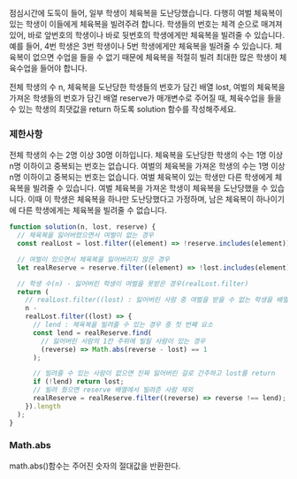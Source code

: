 점심시간에 도둑이 들어, 일부 학생이 체육복을 도난당했습니다. 다행히 여벌 체육복이 있는 학생이 이들에게 체육복을 빌려주려 합니다. 학생들의 번호는 체격 순으로 매겨져 있어, 바로 앞번호의 학생이나 바로 뒷번호의 학생에게만 체육복을 빌려줄 수 있습니다. 예를 들어, 4번 학생은 3번 학생이나 5번 학생에게만 체육복을 빌려줄 수 있습니다. 체육복이 없으면 수업을 들을 수 없기 때문에 체육복을 적절히 빌려 최대한 많은 학생이 체육수업을 들어야 합니다.

전체 학생의 수 n, 체육복을 도난당한 학생들의 번호가 담긴 배열 lost, 여벌의 체육복을 가져온 학생들의 번호가 담긴 배열 reserve가 매개변수로 주어질 때, 체육수업을 들을 수 있는 학생의 최댓값을 return 하도록 solution 함수를 작성해주세요.

### 제한사항

전체 학생의 수는 2명 이상 30명 이하입니다.
체육복을 도난당한 학생의 수는 1명 이상 n명 이하이고 중복되는 번호는 없습니다.
여벌의 체육복을 가져온 학생의 수는 1명 이상 n명 이하이고 중복되는 번호는 없습니다.
여벌 체육복이 있는 학생만 다른 학생에게 체육복을 빌려줄 수 있습니다.
여벌 체육복을 가져온 학생이 체육복을 도난당했을 수 있습니다. 이때 이 학생은 체육복을 하나만 도난당했다고 가정하며, 남은 체육복이 하나이기에 다른 학생에게는 체육복을 빌려줄 수 없습니다.

```js
function solution(n, lost, reserve) {
  // 체육복을 잃어버렸으면서 여벌이 없는 경우
  const realLost = lost.filter((element) => !reserve.includes(element));

  // 여벌이 있으면서 체육복을 잃어버리지 않은 경우
  let realReserve = reserve.filter((element) => !lost.includes(element));

  // 학생 수(n) - 잃어버린 학생이 여벌을 못받은 경우(realLost.filter)
  return (
    // realLost.filter((lost) : 잃어버린 사람 중 여벌을 받을 수 없는 학생을 배열로 반환
    n -
    realLost.filter((lost) => {
      // lend : 체육복을 빌려줄 수 있는 경우 중 첫 번째 요소
      const lend = realReserve.find(
        // 잃어버린 사람의 1칸 주위에 빌릴 사람이 있는 경우
        (reverse) => Math.abs(reverse - lost) == 1
      );

      // 빌려줄 수 있는 사람이 없으면 진짜 잃어버린 걸로 간주하고 lost를 return
      if (!lend) return lost;
      // 빌려 줬으면 reserve 배열에서 빌려준 사람 제외
      realReserve = realReserve.filter((reverse) => reverse !== lend);
    }).length
  );
}
```

### Math.abs

math.abs()함수는 주어진 숫자의 절대값을 반환한다.
